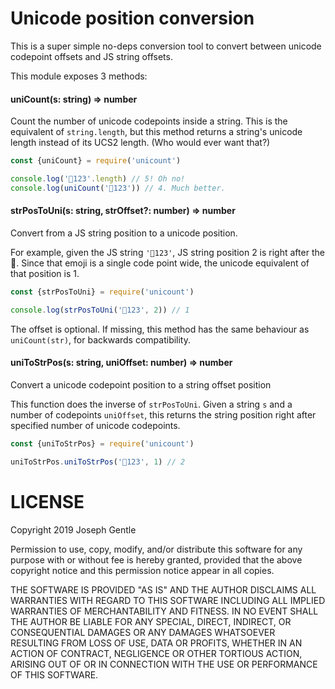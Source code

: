 # Unicode position conversion

This is a super simple no-deps conversion tool to convert between unicode codepoint offsets and JS string offsets.

This module exposes 3 methods:

#### uniCount(s: string) => number

Count the number of unicode codepoints inside a string. This is the equivalent of `string.length`, but this method returns a string's unicode length instead of its UCS2 length. (Who would ever want that?)

```javascript
const {uniCount} = require('unicount')

console.log('💃123'.length) // 5! Oh no!
console.log(uniCount('💃123')) // 4. Much better.
```


#### strPosToUni(s: string, strOffset?: number) => number

Convert from a JS string position to a unicode position.

For example, given the JS string `'💃123'`, JS string position 2 is right after the 💃. Since that emoji is a single code point wide, the unicode equivalent of that position is 1.

```javascript
const {strPosToUni} = require('unicount')

console.log(strPosToUni('💃123', 2)) // 1
```

The offset is optional. If missing, this method has the same behaviour as `uniCount(str)`, for backwards compatibility.


#### uniToStrPos(s: string, uniOffset: number) => number

Convert a unicode codepoint position to a string offset position

This function does the inverse of `strPosToUni`. Given a string `s` and a number of codepoints `uniOffset`, this returns the string position right after specified number of unicode codepoints.

```javascript
const {uniToStrPos} = require('unicount')

uniToStrPos.uniToStrPos('💃123', 1) // 2
```


# LICENSE

Copyright 2019 Joseph Gentle

Permission to use, copy, modify, and/or distribute this software for any purpose with or without fee is hereby granted, provided that the above copyright notice and this permission notice appear in all copies.

THE SOFTWARE IS PROVIDED "AS IS" AND THE AUTHOR DISCLAIMS ALL WARRANTIES WITH REGARD TO THIS SOFTWARE INCLUDING ALL IMPLIED WARRANTIES OF MERCHANTABILITY AND FITNESS. IN NO EVENT SHALL THE AUTHOR BE LIABLE FOR ANY SPECIAL, DIRECT, INDIRECT, OR CONSEQUENTIAL DAMAGES OR ANY DAMAGES WHATSOEVER RESULTING FROM LOSS OF USE, DATA OR PROFITS, WHETHER IN AN ACTION OF CONTRACT, NEGLIGENCE OR OTHER TORTIOUS ACTION, ARISING OUT OF OR IN CONNECTION WITH THE USE OR PERFORMANCE OF THIS SOFTWARE.

